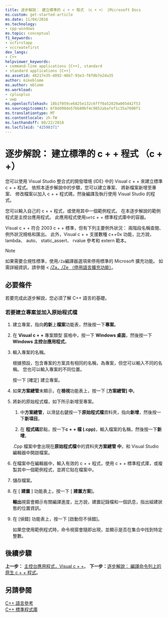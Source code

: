 ```yaml
---
title: 逐步解說： 建立標準的 c + + 程式 （c + +） |Microsoft Docs
ms.custom: get-started-article
ms.date: 11/04/2016
ms.technology:
- cpp-windows
ms.topic: conceptual
f1_keywords:
- vcfirstapp
- vccreatefirst
dev_langs:
- C++
helpviewer_keywords:
- command-line applications [C++], standard
- standard applications [C++]
ms.assetid: 48217e35-d892-46b7-93e3-f6f0b7e2da35
author: mikeblome
ms.author: mblome
ms.workload:
- cplusplus
- uwp
ms.openlocfilehash: 18b1f059ce6825e132c6fff0a52029a005442f53
ms.sourcegitcommit: 6f8dd98de57bb80bf4c9852abafef1c35a7600f1
ms.translationtype: MT
ms.contentlocale: zh-TW
ms.lasthandoff: 08/22/2018
ms.locfileid: "42598371"
---
```

# <a name="walkthrough-creating-a-standard-c-program-c"></a>逐步解說： 建立標準的 c + + 程式 （c + +）

您可以使用 Visual Studio 整合式的開發環境 (IDE) 中的 Visual c + + 來建立標準 c + + 程式。 依照本逐步解說中的步驟，您可以建立專案、 將新檔案新增至專案、 修改檔案以加入 c + + 程式碼，然後編譯及執行使用 Visual Studio 的程式。

您可以輸入自己的 c + + 程式，或使用其中一個範例程式。 在本逐步解說的範例程式是主控台應用程式。 此應用程式使用`set`c + + 標準程式庫中的容器。

Visual c + + 符合 2003 c + + 標準，但有下列主要例外狀況： 兩階段名稱查閱、 例外狀況規格和匯出。 此外，Visual c + + 支援數種 c++0x 功能，比方說，lambda、 auto、 static_assert、 rvalue 參考和 extern 範本。

> [!NOTE]
> 如果需要合規性標準，使用`/Za`編譯器選項來停用標準的 Microsoft 擴充功能。 如需詳細資訊，請參閱 < [/Za，/Ze （停用語言擴充功能）](../build/reference/za-ze-disable-language-extensions.md)。

## <a name="prerequisites"></a>必要條件

若要完成此逐步解說，您必須了解 C++ 語言的基礎。

### <a name="to-create-a-project-and-add-a-source-file"></a>若要建立專案並加入原始程式檔

1. 建立專案，指向**的新**上**檔案**功能表，然後按一下**專案**。

2. 在  **Visual c + +** 專案類型 窗格中，按一下  **Windows 桌面**，然後按一下**Windows 主控台應用程式**。

3. 輸入專案的名稱。

   根據預設，包含專案的方案具有相同的名稱，為專案，但您可以輸入不同的名稱。 您也可以輸入專案的不同位置。

   按一下 [確定] 建立專案。

4. 如果**方案總管**未顯示，在**檢視**功能表上，按一下 [**方案總管] 中**。

5. 將新的原始程式檔，如下所示新增至專案。

   1. 中**方案總管**，以滑鼠右鍵按一下**原始程式檔**資料夾，指向**新增**，然後按一下**新項目**。

   2. 在 **程式碼**節點，按一下**c + + 檔 (.cpp)**，輸入檔案的名稱，然後按一下**新增**。

   .Cpp 檔案中會出現在**原始程式檔**中的資料夾**方案總管 中**，和 Visual Studio 編輯器中開啟檔案。

6. 在檔案中在編輯器中，輸入有效的 c + + 程式，使用 c + + 標準程式庫，或複製其中一個範例程式，並將它貼在檔案中。

7. 儲存檔案。

8. 在 [ **建置** ] 功能表上，按一下 [ **建置方案**]。

   **輸出**視窗會顯示有關編譯進度，比方說，建置記錄檔和一個訊息，指出組建狀態的位置資訊。

9. 在 [偵錯] 功能表上，按一下 [啟動但不偵錯]。

   如果您使用範例程式時，命令視窗會隨即出現，並顯示是否在集合中找到特定整數。

## <a name="next-steps"></a>後續步驟

**上一步：** [主控台應用程式，Visual c + +](../windows/console-applications-in-visual-cpp.md)。 **下一步：**[逐步解說： 編譯命令列上的原生 c + + 程式](../build/walkthrough-compiling-a-native-cpp-program-on-the-command-line.md)。

## <a name="see-also"></a>另請參閱

[C++ 語言參考](../cpp/cpp-language-reference.md)  
[C++ 標準程式庫](../standard-library/cpp-standard-library-reference.md)